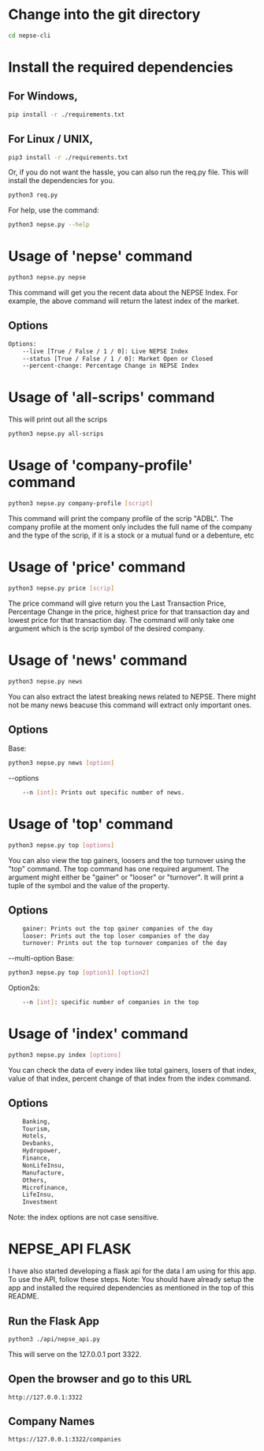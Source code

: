 # Change into the git directory
```bash
cd nepse-cli
```


# Install the required dependencies
## For Windows,
```bash
pip install -r ./requirements.txt
```
## For Linux / UNIX,
```bash
pip3 install -r ./requirements.txt
```

Or, if you do not want the hassle, you can also run the req.py file. This will install the dependencies for you.
```bash
python3 req.py
```

For help, use the command:
```bash
python3 nepse.py --help
```

# Usage of 'nepse' command
```bash
python3 nepse.py nepse 
```
This command will get you the recent data about the NEPSE Index. For example, the above command will return the latest index of the market.

## Options
```bash
Options:
    --live [True / False / 1 / 0]: Live NEPSE Index
    --status [True / False / 1 / 0]: Market Open or Closed
    --percent-change: Percentage Change in NEPSE Index
```


# Usage of 'all-scrips' command 
This will print out all the scrips
```bash
python3 nepse.py all-scrips
```

# Usage of 'company-profile' command
```bash
python3 nepse.py company-profile [script]
```
This command will print the company profile of the scrip "ADBL". The company profile at the moment only includes the full name of the company and the type of the scrip, if it is a stock or a mutual fund or a debenture, etc


# Usage of 'price' command
```bash
python3 nepse.py price [scrip]
```
The price command will give return you the Last Transaction Price, Percentage Change in the price, highest price for that transaction day and lowest price for that transaction day. The command will only take one argument which is the scrip symbol of the desired company. 


# Usage of 'news' command
```bash
python3 nepse.py news
```
You can also extract the latest breaking news related to NEPSE. There might not be many news beacuse this command will extract only important ones.

## Options
Base: 
```bash
python3 nepse.py news [option]
```
--options
```bash
    --n [int]: Prints out specific number of news.
```

# Usage of 'top' command
```bash
python3 nepse.py top [options]
```
You can also view the top gainers, loosers and the top turnover using the "top" command. The top command has one required argument. The argument might either be "gainer" or "looser" or "turnover". It will print a tuple of the symbol and the value of the property.

## Options
```bash
    gainer: Prints out the top gainer companies of the day
    looser: Prints out the top loser companies of the day
    turnover: Prints out the top turnover companies of the day
```

--multi-option
Base: 
```bash
python3 nepse.py top [option1] [option2]
```

Option2s:
```bash
    --n [int]: specific number of companies in the top
```

# Usage of 'index' command
```bash
python3 nepse.py index [options]
```
You can check the data of every index like total gainers, losers of that index, value of that index, percent change of that index from the index command.

## Options
```bash
    Banking, 
    Tourism, 
    Hotels, 
    Devbanks, 
    Hydropower, 
    Finance, 
    NonLifeInsu, 
    Manufacture, 
    Others, 
    Microfinance, 
    LifeInsu, 
    Investment
```
Note: the index options are not case sensitive.

# NEPSE_API FLASK

I have also started developing a flask api for the data I am using for this app. To use the API, follow these steps.
Note: You should have already setup the app and installed the required dependencies as mentioned in the top of this README.

## Run the Flask App

```bash
python3 ./api/nepse_api.py 
```

This will serve on the 127.0.0.1 port 3322.

## Open the browser and go to this URL

``` http://127.0.0.1:3322 ```

## Company Names

``` https://127.0.0.1:3322/companies ```